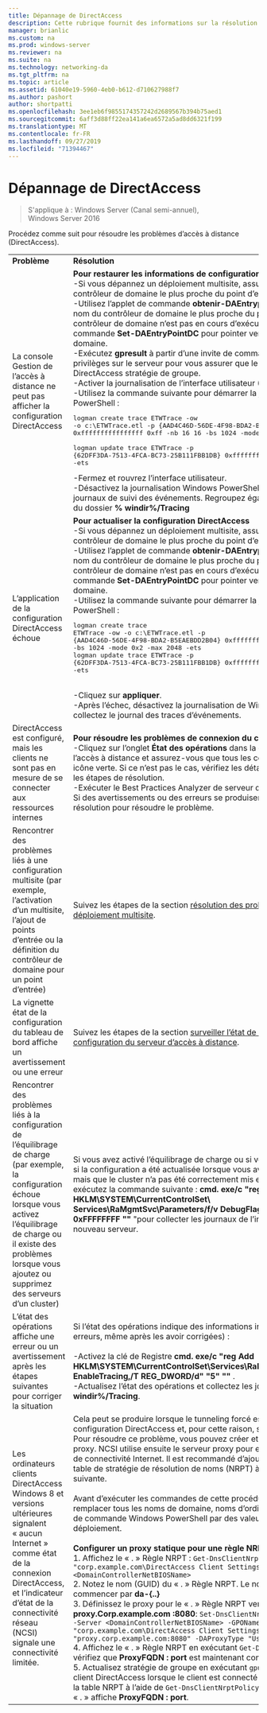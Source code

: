 ```yaml
---
title: Dépannage de DirectAccess
description: Cette rubrique fournit des informations sur la résolution des problèmes de déploiement de DirectAccess dans Windows Server 2016.
manager: brianlic
ms.custom: na
ms.prod: windows-server
ms.reviewer: na
ms.suite: na
ms.technology: networking-da
ms.tgt_pltfrm: na
ms.topic: article
ms.assetid: 61040e19-5960-4eb0-b612-d710627988f7
ms.author: pashort
author: shortpatti
ms.openlocfilehash: 3ee1eb6f9855174357242d2689567b394b75aed1
ms.sourcegitcommit: 6aff3d88ff22ea141a6ea6572a5ad8dd6321f199
ms.translationtype: MT
ms.contentlocale: fr-FR
ms.lasthandoff: 09/27/2019
ms.locfileid: "71394467"
---
```

# <a name="troubleshooting-directaccess"></a>Dépannage de DirectAccess

>S'applique à : Windows Server (Canal semi-annuel), Windows Server 2016

Procédez comme suit pour résoudre les problèmes d’accès à distance (DirectAccess).  
  
|||  
|-|-|  
|**Problème**|**Résolution**|  
|La console Gestion de l’accès à distance ne peut pas afficher la configuration DirectAccess|**Pour restaurer les informations de configuration manquantes**<br />-Si vous dépannez un déploiement multisite, assurez-vous que le contrôleur de domaine le plus proche du point d’entrée est disponible.<br />-Utilisez l’applet de commande **obtenir-DAEntrypointDC** pour récupérer le nom du contrôleur de domaine le plus proche du point d’entrée. Si le contrôleur de domaine n’est pas en cours d’exécution, utilisez l’applet de commande **Set-DAEntryPointDC** pour pointer vers un autre contrôleur de domaine.<br />-Exécutez **gpresult** à partir d’une invite de commandes avec élévation de privilèges sur le serveur pour vous assurer que le serveur obtient les objets DirectAccess stratégie de groupe.<br />-Activer la journalisation de l’interface utilisateur (IU).<br />-Utilisez la commande suivante pour démarrer la journalisation Windows PowerShell :<pre>logman create trace ETWTrace -ow -o c:\ETWTrace.etl -p {AAD4C46D-56DE-4F98-BDA2-B5EAEBDD2B04} 0xffffffffffffffff 0xff -nb 16 16 -bs 1024 -mode 0x2 -max 2048 -ets <br />logman update trace ETWTrace -p {62DFF3DA-7513-4FCA-BC73-25B111FBB1DB} 0xffffffffffffffff 0xff -ets</pre><repro>-Fermez et rouvrez l’interface utilisateur.<br />-Désactivez la journalisation Windows PowerShell. Collectez les fichiers journaux de suivi des événements. Regroupez également tous les journaux du dossier **% windir%/Tracing**|  
|L’application de la configuration DirectAccess échoue|**Pour actualiser la configuration DirectAccess**<br />-Si vous dépannez un déploiement multisite, assurez-vous que le contrôleur de domaine le plus proche du point d’entrée est disponible.<br />-Utilisez l’applet de commande **obtenir-DAEntrypointDC** pour récupérer le nom du contrôleur de domaine le plus proche du point d’entrée. Si le contrôleur de domaine n’est pas en cours d’exécution, utilisez l’applet de commande **Set-DAEntryPointDC** pour pointer vers un autre contrôleur de domaine.<br />-Utilisez la commande suivante pour démarrer la journalisation Windows PowerShell :<br /><pre>logman create trace ETWTrace -ow -o c:\ETWTrace.etl -p {AAD4C46D-56DE-4F98-BDA2-B5EAEBDD2B04} 0xffffffffffffffff 0xff -nb 16 16 -bs 1024 -mode 0x2 -max 2048 -ets<br />logman update trace ETWTrace -p {62DFF3DA-7513-4FCA-BC73-25B111FBB1DB} 0xffffffffffffffff 0xff -ets</pre>    <repro><br />-Cliquez sur **appliquer**.<br />-Après l’échec, désactivez la journalisation de Windows PowerShell et collectez le journal des traces d’événements.|  
|DirectAccess est configuré, mais les clients ne sont pas en mesure de se connecter aux ressources internes|**Pour résoudre les problèmes de connexion du client**<br />-Cliquez sur l’onglet **État des opérations** dans la console de gestion de l’accès à distance et assurez-vous que tous les composants affichent une icône verte. Si ce n’est pas le cas, vérifiez les détails de l’erreur et suivez les étapes de résolution.<br />-Exécuter le Best Practices Analyzer de serveur d’accès à distance (BPA). Si des avertissements ou des erreurs se produisent, suivez les étapes de résolution pour résoudre le problème.|  
|Rencontrer des problèmes liés à une configuration multisite (par exemple, l’activation d’un multisite, l’ajout de points d’entrée ou la définition du contrôleur de domaine pour un point d’entrée)|Suivez les étapes de la section [résolution des problèmes liés à un déploiement multisite](https://technet.microsoft.com/library/jj554657(v=ws.11).aspx).|  
|La vignette état de la configuration du tableau de bord affiche un avertissement ou une erreur|Suivez les étapes de la section [surveiller l’état de distribution de la configuration du serveur d’accès à distance](https://technet.microsoft.com/library/jj574221(v=ws.11).aspx).|  
|Rencontrer des problèmes liés à la configuration de l’équilibrage de charge (par exemple, la configuration échoue lorsque vous activez l’équilibrage de charge ou il existe des problèmes lorsque vous ajoutez ou supprimez des serveurs d’un cluster)|Si vous avez activé l’équilibrage de charge ou si vous ajoutez un nœud, et si la configuration a été actualisée lorsque vous avez cliqué sur **appliquer**, mais que le cluster n’a pas été correctement mis en forme sur le serveur, exécutez la commande suivante : **cmd. exe/c "reg Add HKLM\SYSTEM\CurrentControlSet\ Services\RaMgmtSvc\Parameters/f/v DebugFlag/t REG_DWORD/d "" 0xFFFFFFFF ""** "pour collecter les journaux de l’interface utilisateur sur le nouveau serveur.|  
|L’état des opérations affiche une erreur ou un avertissement après les étapes suivantes pour corriger la situation|Si l’état des opérations indique des informations incorrectes (telles que des erreurs, même après les avoir corrigées) :<br /><br />-Activez la clé de Registre **cmd. exe/c "reg Add HKLM\SYSTEM\CurrentControlSet\Services\RaMgmtSvc\Parameters/f/V EnableTracing,/T REG_DWORD/d" "5" ""** .<br />-Actualisez l’état des opérations et collectez les journaux à partir de **% windir%/Tracing**.|  
|Les ordinateurs clients DirectAccess Windows 8 et versions ultérieures signalent « aucun Internet » comme état de la connexion DirectAccess, et l’indicateur d’état de la connectivité réseau (NCSI) signale une connectivité limitée.|Cela peut se produire lorsque le tunneling forcé est activé dans la configuration DirectAccess et, pour cette raison, seul IPHTTPS est utilisé. Pour résoudre ce problème, vous pouvez créer et configurer un serveur proxy. NCSI utilise ensuite le serveur proxy pour effectuer des vérifications de connectivité Internet. Il est recommandé d’ajouter un proxy statique à la table de stratégie de résolution de noms (NRPT) à l’aide de la procédure suivante.<br /><br />Avant d’exécuter les commandes de cette procédure, assurez-vous de remplacer tous les noms de domaine, noms d’ordinateur et autres variables de commande Windows PowerShell par des valeurs appropriées pour votre déploiement.<br /><br />**Configurer un proxy statique pour une règle NRPT**<br />1.  Affichez le « . » Règle NRPT : `Get-DnsClientNrptRule -GpoName "corp.example.com\DirectAccess Client Settings" -Server <DomainControllerNetBIOSName>`<br />2.  Notez le nom (GUID) du « . » Règle NRPT. Le nom (GUID) doit commencer par **da-{..}**<br />3.  Définissez le proxy pour le « . » Règle NRPT vers **proxy.Corp.example.com :8080**: `Set-DnsClientNrptRule -Name "DA-{..}" -Server <DomainControllerNetBIOSName> -GPOName "corp.example.com\DirectAccess Client Settings" -DAProxyServerName "proxy.corp.example.com:8080" -DAProxyType "UseProxyName"`<br />4.  Affichez le « . » Règle NRPT en exécutant `Get-DnsClientNrptRule`, et vérifiez que **ProxyFQDN : port** est maintenant configuré correctement.<br />5.  Actualisez stratégie de groupe en exécutant `gpupdate /force` sur un client DirectAccess lorsque le client est connecté en interne, puis affichez la table NRPT à l’aide de `Get-DnsClientNrptPolicy` et vérifiez que la règle « . » affiche **ProxyFQDN : port**.|  
  


